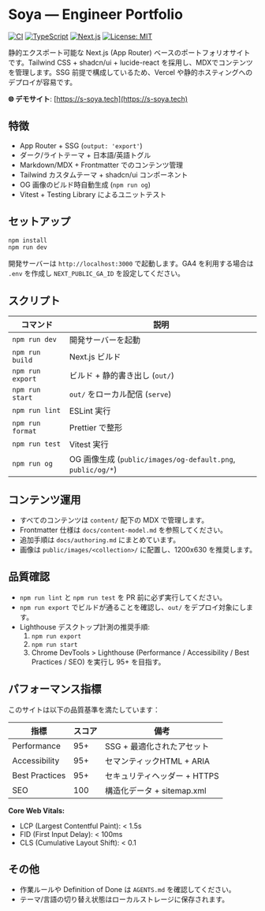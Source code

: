 # Soya — Engineer Portfolio

[![CI](https://github.com/s-soya2421/my-portfolio/actions/workflows/ci.yml/badge.svg)](https://github.com/s-soya2421/my-portfolio/actions/workflows/ci.yml)
[![TypeScript](https://img.shields.io/badge/TypeScript-5.4-blue.svg)](https://www.typescriptlang.org/)
[![Next.js](https://img.shields.io/badge/Next.js-15.5-black.svg)](https://nextjs.org/)
[![License: MIT](https://img.shields.io/badge/License-MIT-yellow.svg)](LICENSE)

静的エクスポート可能な Next.js (App Router) ベースのポートフォリオサイトです。Tailwind CSS + shadcn/ui + lucide-react を採用し、MDXでコンテンツを管理します。SSG 前提で構成しているため、Vercel や静的ホスティングへのデプロイが容易です。

**🌐 デモサイト**: [https://s-soya.tech](https://s-soya.tech)

## 特徴
- App Router + SSG (`output: 'export'`)
- ダーク/ライトテーマ + 日本語/英語トグル
- Markdown/MDX + Frontmatter でのコンテンツ管理
- Tailwind カスタムテーマ + shadcn/ui コンポーネント
- OG 画像のビルド時自動生成 (`npm run og`)
- Vitest + Testing Library によるユニットテスト

## セットアップ
```bash
npm install
npm run dev
```
開発サーバーは `http://localhost:3000` で起動します。GA4 を利用する場合は `.env` を作成し `NEXT_PUBLIC_GA_ID` を設定してください。

## スクリプト
| コマンド | 説明 |
| -------- | ---- |
| `npm run dev` | 開発サーバーを起動 |
| `npm run build` | Next.js ビルド |
| `npm run export` | ビルド + 静的書き出し (`out/`) |
| `npm run start` | `out/` をローカル配信 (`serve`) |
| `npm run lint` | ESLint 実行 |
| `npm run format` | Prettier で整形 |
| `npm run test` | Vitest 実行 |
| `npm run og` | OG 画像生成 (`public/images/og-default.png`, `public/og/*`) |

## コンテンツ運用
- すべてのコンテンツは `content/` 配下の MDX で管理します。
- Frontmatter 仕様は `docs/content-model.md` を参照してください。
- 追加手順は `docs/authoring.md` にまとめています。
- 画像は `public/images/<collection>/` に配置し、1200x630 を推奨します。

## 品質確認
- `npm run lint` と `npm run test` を PR 前に必ず実行してください。
- `npm run export` でビルドが通ることを確認し、`out/` をデプロイ対象にします。
- Lighthouse デスクトップ計測の推奨手順:
  1. `npm run export`
  2. `npm run start`
  3. Chrome DevTools > Lighthouse (Performance / Accessibility / Best Practices / SEO) を実行し 95+ を目指す。

## パフォーマンス指標

このサイトは以下の品質基準を満たしています：

| 指標 | スコア | 備考 |
|------|--------|------|
| Performance | 95+ | SSG + 最適化されたアセット |
| Accessibility | 95+ | セマンティックHTML + ARIA |
| Best Practices | 95+ | セキュリティヘッダー + HTTPS |
| SEO | 100 | 構造化データ + sitemap.xml |

**Core Web Vitals:**
- LCP (Largest Contentful Paint): < 1.5s
- FID (First Input Delay): < 100ms
- CLS (Cumulative Layout Shift): < 0.1

## その他
- 作業ルールや Definition of Done は `AGENTS.md` を確認してください。
- テーマ/言語の切り替え状態はローカルストレージに保存されます。
